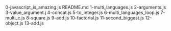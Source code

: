 0-javascript_is_amazing.js
README.md
1-multi_languages.js
2-arguments.js
3-value_argument.j
4-concat.js
5-to_integer.js
6-multi_languages_loop.js
7-multi_c.js
8-square.js
9-add.js
10-factorial.js
11-second_biggest.js
12-object.js
13-add.js
